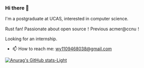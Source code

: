 ### Hi there 👋

<!--
**my-vegetable-has-exploded/my-vegetable-has-exploded** is a ✨ _special_ ✨ repository because its `README.md` (this file) appears on your GitHub profile.

Here are some ideas to get you started:

- 🔭 I’m currently working on ...
- 🌱 I’m currently learning ...
- 👯 I’m looking to collaborate on ...
- 🤔 I’m looking for help with ...
- 💬 Ask me about ...
- 📫 How to reach me: ...
- 😄 Pronouns: ...
- ⚡ Fun fact: ...
-->

I'm a postgraduate at UCAS, interested in computer science.

Rust fan! Passionate about open source！Previous acmer@ccnu！

Looking for an internship.

- 📫 How to reach me: wy1109468038@gmail.com

[![Anurag's GitHub stats-Light](https://github-readme-stats.vercel.app/api?username=my-vegetable-has-exploded&show_icons=true&theme=default#gh-light-mode-only)](https://github.com/anuraghazra/github-readme-stats#gh-light-mode-only)
